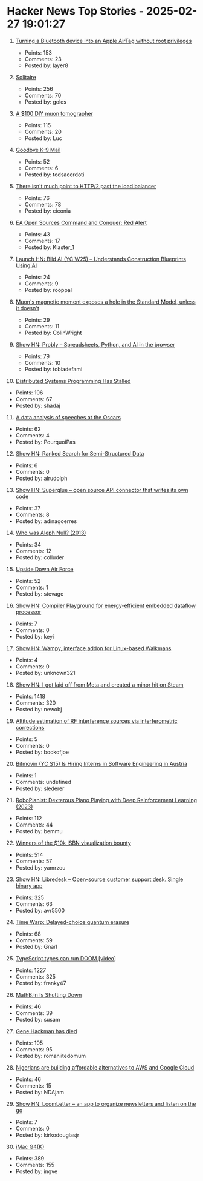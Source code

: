 # Hacker News Top Stories - 2025-02-27 19:01:27

1. [Turning a Bluetooth device into an Apple AirTag without root privileges](https://nroottag.github.io/)
   - Points: 153
   - Comments: 23
   - Posted by: layer8

2. [Solitaire](https://localthunk.com/blog/solitaire)
   - Points: 256
   - Comments: 70
   - Posted by: goles

3. [A $100 DIY muon tomographer](https://spectrum.ieee.org/diy-muon-tomography)
   - Points: 115
   - Comments: 20
   - Posted by: Luc

4. [Goodbye K-9 Mail](https://cketti.de/2025/02/26/goodbye-k9mail/)
   - Points: 52
   - Comments: 6
   - Posted by: todsacerdoti

5. [There isn't much point to HTTP/2 past the load balancer](https://byroot.github.io/ruby/performance/2025/02/24/http2-past-the-load-balancer.html)
   - Points: 76
   - Comments: 78
   - Posted by: ciconia

6. [EA Open Sources Command and Conquer: Red Alert](https://github.com/electronicarts/CnC_Red_Alert)
   - Points: 43
   - Comments: 17
   - Posted by: Klaster_1

7. [Launch HN: Bild AI (YC W25) – Understands Construction Blueprints Using AI](undefined)
   - Points: 24
   - Comments: 9
   - Posted by: rooppal

8. [Muon's magnetic moment exposes a hole in the Standard Model, unless it doesn't](https://physicsworld.com/a/the-muons-magnetic-moment-exposes-a-huge-hole-in-the-standard-model-unless-it-doesnt/)
   - Points: 29
   - Comments: 11
   - Posted by: ColinWright

9. [Show HN: Probly – Spreadsheets, Python, and AI in the browser](https://github.com/PragmaticMachineLearning/probly)
   - Points: 79
   - Comments: 10
   - Posted by: tobiadefami

10. [Distributed Systems Programming Has Stalled](https://www.shadaj.me/writing/distributed-programming-stalled)
   - Points: 106
   - Comments: 67
   - Posted by: shadaj

11. [A data analysis of speeches at the Oscars](https://stephenfollows.com/p/harvey-weinstein-thanked-more-than-god)
   - Points: 62
   - Comments: 4
   - Posted by: PourquoiPas

12. [Show HN: Ranked Search for Semi-Structured Data](https://demo.tryvoker.com)
   - Points: 6
   - Comments: 0
   - Posted by: alrudolph

13. [Show HN: Superglue – open source API connector that writes its own code](https://github.com/superglue-ai/superglue)
   - Points: 37
   - Comments: 8
   - Posted by: adinagoerres

14. [Who was Aleph Null? (2013)](http://bit-player.org/2013/who-was-aleph-null)
   - Points: 34
   - Comments: 12
   - Posted by: colluder

15. [Upside Down Air Force](https://www.frontiernet.net/%7Eatlasf/A56UDAF.htm)
   - Points: 52
   - Comments: 1
   - Posted by: stevage

16. [Show HN: Compiler Playground for energy-efficient embedded dataflow processor](https://www.efficient.computer/resources/effcc-compiler-playground-launch)
   - Points: 7
   - Comments: 0
   - Posted by: keyi

17. [Show HN: Wampy, interface addon for Linux-based Walkmans](https://github.com/unknown321/wampy)
   - Points: 4
   - Comments: 0
   - Posted by: unknown321

18. [Show HN: I got laid off from Meta and created a minor hit on Steam](undefined)
   - Points: 1418
   - Comments: 320
   - Posted by: newobj

19. [Altitude estimation of RF interference sources via interferometric corrections](https://www.cambridge.org/core/journals/publications-of-the-astronomical-society-of-australia/article/altitude-estimation-of-radio-frequency-interference-sources-via-interferometric-nearfield-corrections/FFBE40FB0C2AB27485F41AA90C7705FA)
   - Points: 5
   - Comments: 0
   - Posted by: bookofjoe

20. [Bitmovin (YC S15) Is Hiring Interns in Software Engineering in Austria](https://bitmovin.com/careers/7863755002/)
   - Points: 1
   - Comments: undefined
   - Posted by: slederer

21. [RoboPianist: Dexterous Piano Playing with Deep Reinforcement Learning (2023)](https://kzakka.com/robopianist/#demo)
   - Points: 112
   - Comments: 44
   - Posted by: bemmu

22. [Winners of the $10k ISBN visualization bounty](https://annas-archive.org/blog/all-isbns-winners.html)
   - Points: 514
   - Comments: 57
   - Posted by: yamrzou

23. [Show HN: Libredesk – Open-source customer support desk. Single binary app](https://github.com/abhinavxd/libredesk)
   - Points: 325
   - Comments: 63
   - Posted by: avr5500

24. [Time Warp: Delayed-choice quantum erasure](https://drgblackwell.substack.com/p/time-warp-delayed-choice-quantum)
   - Points: 68
   - Comments: 59
   - Posted by: Gnarl

25. [TypeScript types can run DOOM [video]](https://www.youtube.com/watch?v=0mCsluv5FXA)
   - Points: 1227
   - Comments: 325
   - Posted by: franky47

26. [MathB.in Is Shutting Down](https://susam.net/mathbin-is-shutting-down.html)
   - Points: 46
   - Comments: 39
   - Posted by: susam

27. [Gene Hackman has died](https://www.nytimes.com/2025/02/27/obituaries/gene-hackman-dead.html)
   - Points: 105
   - Comments: 95
   - Posted by: romaniitedomum

28. [Nigerians are building affordable alternatives to AWS and Google Cloud](https://restofworld.org/2025/aws-google-cloud-nigeria-alternatives/)
   - Points: 46
   - Comments: 15
   - Posted by: NDAjam

29. [Show HN: LoomLetter – an app to organize newsletters and listen on the go](https://www.loomletter.app/)
   - Points: 7
   - Comments: 0
   - Posted by: kirkodouglasjr

30. [iMac G4(K)](https://jcs.org/2025/02/26/imacg4k)
   - Points: 389
   - Comments: 155
   - Posted by: ingve

